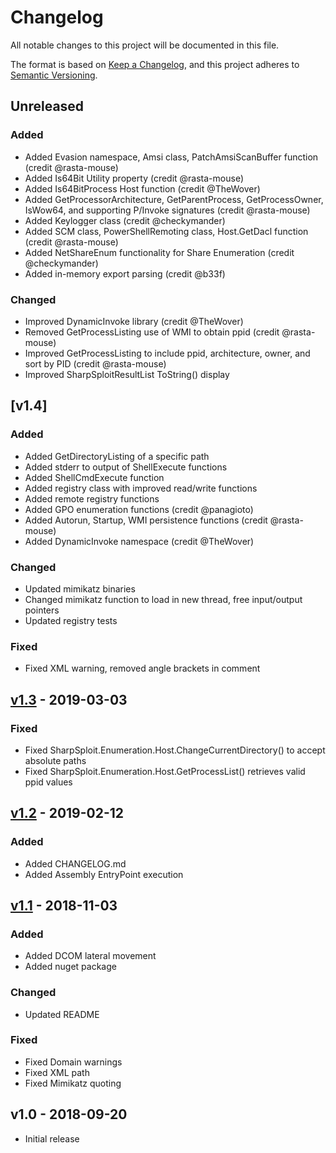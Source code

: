 # Changelog
All notable changes to this project will be documented in this file.

The format is based on [Keep a Changelog](https://keepachangelog.com/en/1.0.0/),
and this project adheres to [Semantic Versioning](https://semver.org/spec/v2.0.0.html).

## Unreleased
### Added
- Added Evasion namespace, Amsi class, PatchAmsiScanBuffer function (credit @rasta-mouse)
- Added Is64Bit Utility property (credit @rasta-mouse)
- Added Is64BitProcess Host function (credit @TheWover)
- Added GetProcessorArchitecture, GetParentProcess, GetProcessOwner, IsWow64, and supporting P/Invoke signatures (credit @rasta-mouse)
- Added Keylogger class (credit @checkymander)
- Added SCM class, PowerShellRemoting class, Host.GetDacl function (credit @rasta-mouse)
- Added NetShareEnum functionality for Share Enumeration (credit @checkymander)
- Added in-memory export parsing (credit @b33f)

### Changed
- Improved DynamicInvoke library (credit @TheWover)
- Removed GetProcessListing use of WMI to obtain ppid (credit @rasta-mouse)
- Improved GetProcessListing to include ppid, architecture, owner, and sort by PID (credit @rasta-mouse)
- Improved SharpSploitResultList ToString() display

## [v1.4]
### Added
- Added GetDirectoryListing of a specific path
- Added stderr to output of ShellExecute functions
- Added ShellCmdExecute function
- Added registry class with improved read/write functions
- Added remote registry functions
- Added GPO enumeration functions (credit @panagioto)
- Added Autorun, Startup, WMI persistence functions (credit @rasta-mouse)
- Added DynamicInvoke namespace (credit @TheWover)
### Changed
- Updated mimikatz binaries
- Changed mimikatz function to load in new thread, free input/output pointers
- Updated registry tests

### Fixed
- Fixed XML warning, removed angle brackets in comment

## [v1.3] - 2019-03-03
### Fixed
- Fixed SharpSploit.Enumeration.Host.ChangeCurrentDirectory() to accept absolute paths
- Fixed SharpSploit.Enumeration.Host.GetProcessList() retrieves valid ppid values

## [v1.2] - 2019-02-12
### Added
- Added CHANGELOG.md
- Added Assembly EntryPoint execution

## [v1.1] - 2018-11-03
### Added
- Added DCOM lateral movement
- Added nuget package

### Changed
- Updated README

### Fixed
- Fixed Domain warnings
- Fixed XML path
- Fixed Mimikatz quoting

## v1.0 - 2018-09-20
- Initial release

[v1.1]: https://github.com/cobbr/SharpSploit/compare/v1.0...v1.1
[v1.2]: https://github.com/cobbr/SharpSploit/compare/v1.1...v1.2
[v1.3]: https://github.com/cobbr/SharpSploit/compare/v1.2...v1.3
